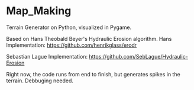# Map_Making
Terrain Generator on Python, visualized in Pygame.

Based on Hans Theobald Beyer's Hydraulic Erosion algorithm.
Hans Implementation:
https://github.com/henrikglass/erodr

Sebastian Lague Implementation:
https://github.com/SebLague/Hydraulic-Erosion

Right now, the code runs from end to finish, but generates spikes in the terrain.
Debbuging needed.
